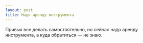 ```yaml
---
layout: post 
title: Надо аренду инструмента 
--- 
```

Привык все делать самостоятельно, но сейчас надо аренду инструмента, а куда обратиться — не знаю.